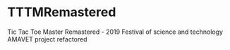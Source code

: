 # TTTMRemastered
Tic Tac Toe Master Remastered - 2019  Festival of science and technology AMAVET project refactored
